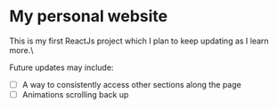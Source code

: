 # My personal website

This is my first ReactJs project which I plan to keep updating as I learn more.\

Future updates may include:

- [ ] A way to consistently access other sections along the page
- [ ] Animations scrolling back up
